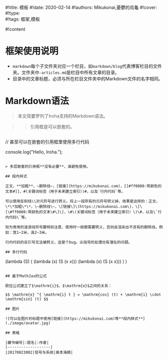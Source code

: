 #!title:    模板
#!date:     2020-02-14
#!authors:  Mikukonai,憂鬱的烏龜
#!cover:    
#!type:     
#!tags:     框架,模板

#!content

# 框架使用说明

- `markdown`每个子文件夹对应一个栏目，如`markdown/blog`代表博客栏目的文件夹。文件夹中`-articles.md`是栏目中所有文章的目录。
- 目录中的文章标题，必须与所在栏目文件夹中的Markdown文件的名字相同。

# Markdown语法

> 本文简要罗列了Iroha支持的Markdown语法。

>> 引用框是可以嵌套的。

>>> ```
// 甚至可以在嵌套的引用框里使用多行代码

console.log("Hello, Iroha.");
```

> 多层嵌套的引用框**没有必要**，请避免使用。

## 段内样式

正文，**加粗**，~删除线~，[链接](https://mikukonai.com)，[[#ff0000:带颜色的文本#]]，#(关键词标签（用于未来建立索引）)#，以及`行内代码`等。

可以使用反斜线\\对元符号进行转义。将上一段所有的元符号转义掉，效果是这样的：正文，\*\*加粗\*\*，\~删除线\~，\[链接\]\(https://mikukonai.com\)，\[\[\#ff0000:带颜色的文本\#\]\]，\#\(关键词标签（用于未来建立索引）\)\#，以及\`行内代码\`等。

较为常用的波浪线符号要特别注意，使用时一般都需要转义，否则会渲染出不该有的删除线。例如：宽1~2米，高2~3米。

行内代码的反引号无法被转义，这是个bug。尖括号的处理也有潜在的问题。

## 多行代码

```
(lambda (S)
  ( (lambda (x) (S (x x)))
    (lambda (x) (S (x x))) ) )
```

## 基于MathJax的公式

欧拉公式建立了$\mathrm{i}$、$\mathrm{e}$之间的关系：

$$ \mathrm{e} ^{ \mathrm{i} t } = \mathrm{cos} (t) + \mathrm{i} \cdot \mathrm{sin} (t) $$

## 图片

![可以在图片的标题中使用[链接](https://mikukonai.com)等**段内样式**](./image/avatar.jpg)

## 表格

|藏书编号|:题名|:作者|
|-------------------|
|20170823002|信号与系统|奥本海姆|
